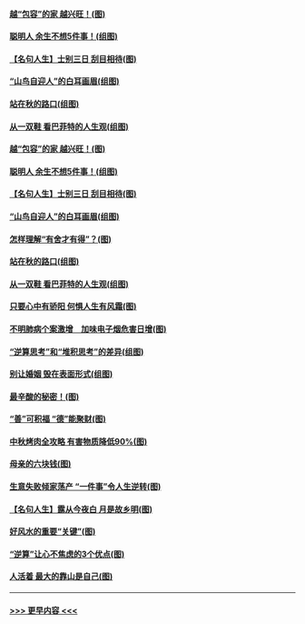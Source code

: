 #### [越“包容”的家 越兴旺！(图)](../pages/p8/907328.md?t=09160433) 
#### [聪明人 余生不想5件事！(组图)](../pages/p8/907364.md?t=09160433) 
#### [【名句人生】士别三日 刮目相待(图)](../pages/p8/906988.md?t=09160433) 
#### [“山鸟自迎人”的白耳画眉(组图)](../pages/p8/907332.md?t=09160433) 
#### [站在秋的路口(组图)](../pages/p8/906914.md?t=09160433) 
#### [从一双鞋 看巴菲特的人生观(组图)](../pages/p8/907311.md?t=09160433) 
#### [越“包容”的家 越兴旺！(图)](../pages/p8/907328.md?t=09160433) 
#### [聪明人 余生不想5件事！(组图)](../pages/p8/907364.md?t=09160433) 
#### [【名句人生】士别三日 刮目相待(图)](../pages/p8/906988.md?t=09160433) 
#### [“山鸟自迎人”的白耳画眉(组图)](../pages/p8/907332.md?t=09160433) 
#### [怎样理解“有舍才有得”？(图)](../pages/p8/906872.md?t=09160433) 
#### [站在秋的路口(组图)](../pages/p8/906914.md?t=09160433) 
#### [从一双鞋 看巴菲特的人生观(组图)](../pages/p8/907311.md?t=09160433) 
#### [只要心中有骄阳 何惧人生有风霜(图)](../pages/p8/907320.md?t=09160433) 
#### [不明肺病个案激增　加味电子烟危害日增(图)](../pages/p8/907307.md?t=09160433) 
#### [“逆算思考”和“堆积思考”的差异(组图)](../pages/p8/907229.md?t=09160433) 
#### [别让婚姻 毁在表面形式(组图)](../pages/p8/907118.md?t=09160433) 
#### [最辛酸的秘密！(图)](../pages/p8/906327.md?t=09160433) 
#### [“善”可积福 “德”能聚财(图)](../pages/p8/906906.md?t=09160433) 
#### [中秋烤肉全攻略 有害物质降低90%(图)](../pages/p8/907227.md?t=09160433) 
#### [母亲的六块钱(图)](../pages/p8/907107.md?t=09160433) 
#### [生意失败倾家荡产 “一件事”令人生逆转(图)](../pages/p8/907101.md?t=09160433) 
#### [【名句人生】露从今夜白 月是故乡明(图)](../pages/p8/906558.md?t=09160433) 
#### [好风水的重要“关键”(图)](../pages/p8/907087.md?t=09160433) 
#### [“逆算”让心不焦虑的3个优点(图)](../pages/p8/907070.md?t=09160433) 
#### [人活着 最大的靠山是自己(图)](../pages/p8/906329.md?t=09160433) 

----
#### [ >>> 更早内容 <<< ](../indexes/p8-earlier.md)

